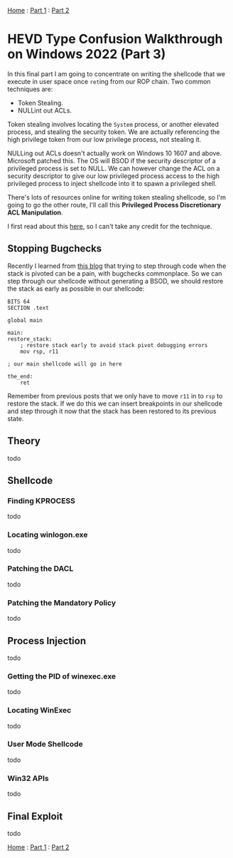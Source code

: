 [Home](https://plackyhacker.github.io) : [Part 1](https://plackyhacker.github.io/kernel/hevd) : [Part 2](https://plackyhacker.github.io/kernel/hevd-2)

# HEVD Type Confusion Walkthrough on Windows 2022 (Part 3)

In this final part I am going to concentrate on writing the shellcode that we execute in user space once `ret`ing from our ROP chain. Two common techniques are:

- Token Stealing.
- NULLint out ACLs.

Token stealing involves locating the `System` process, or another elevated process, and stealing the security token. We are actually referencing the high privilege token from our low privilege process, not stealing it. 

NULLing out ACLs doesn't actually work on Windows 10 1607 and above. Microsoft patched this. The OS will BSOD if the security descriptor of a privileged process is set to NULL. We can however change the ACL on a security descriptor to give our low privileged process access to the high privileged process to inject shellcode into it to spawn a privileged shell.

There's lots of resources online for writing token stealing shellcode, so I'm going to go the other route, I'll call this **Privileged Process Discretionary ACL Manipulation**.

I first read about this [here](https://blog.improsec.com/tech-blog/windows-kernel-shellcode-on-windows-10-part-2), so I can't take any credit for the technique.

## Stopping Bugchecks

Recently I learned from [this blog](https://www.linkedin.com/safety/go?url=https%3A%2F%2Fwafzsucks.medium.com%2Fhow-a-simple-k-typeconfusion-took-me-3-months-long-to-create-a-exploit-f643c94d445f&trk=flagship-messaging-web&messageThreadUrn=urn%3Ali%3AmessagingThread%3A2-NmRhNTQ0YTItNDAzYi00NDYzLWIzZDQtMjNiNThiOWZmYmI1XzAxMg%3D%3D&lipi=urn%3Ali%3Apage%3Ad_flagship3_profile_view_base%3B%2BbayF5W%2FTdqVBXlFeoIMxg%3D%3D) that trying to step through code when the stack is pivoted can be a pain, with bugchecks commonplace. So we can step through our shellcode without generating a BSOD, we should restore the stack as early as possible in our shellcode:

```
BITS 64
SECTION .text

global main

main:
restore_stack:
    ; restore stack early to avoid stack pivot debugging errors
    mov rsp, r11

; our main shellcode will go in here

the_end:
    ret
```

Remember from previous posts that we only have to move `r11` in to `rsp` to restore the stack. If we do this we can insert breakpoints in our shellcode and step through it now that the stack has been restored to its previous state.

## Theory

todo

## Shellcode

### Finding KPROCESS

todo

### Locating winlogon.exe

todo

### Patching the DACL

todo

### Patching the Mandatory Policy

todo

## Process Injection

todo

### Getting the PID of winexec.exe

todo

### Locating WinExec

todo

### User Mode Shellcode

todo

### Win32 APIs

todo

## Final Exploit

todo

[Home](https://plackyhacker.github.io) : [Part 1](https://plackyhacker.github.io/kernel/hevd) : [Part 2](https://plackyhacker.github.io/kernel/hevd-2)
